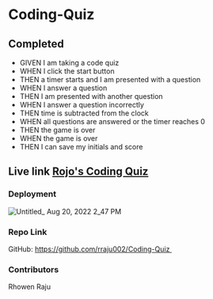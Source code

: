 # Coding-Quiz

## Completed

- GIVEN I am taking a code quiz
- WHEN I click the start button
- THEN a timer starts and I am presented with a question
- WHEN I answer a question
- THEN I am presented with another question
- WHEN I answer a question incorrectly
- THEN time is subtracted from the clock
- WHEN all questions are answered or the timer reaches 0
- THEN the game is over
- WHEN the game is over
- THEN I can save my initials and score


## Live link [Rojo's Coding Quiz](https://rraju002.github.io/Coding-Quiz/)

### Deployment
![Untitled_ Aug 20, 2022 2_47 PM](https://user-images.githubusercontent.com/105147266/185767218-c434fa3a-3f10-402d-9155-df707477c33f.gif)



### Repo Link
GitHub: https://github.com/rraju002/Coding-Quiz 

### Contributors
Rhowen Raju

